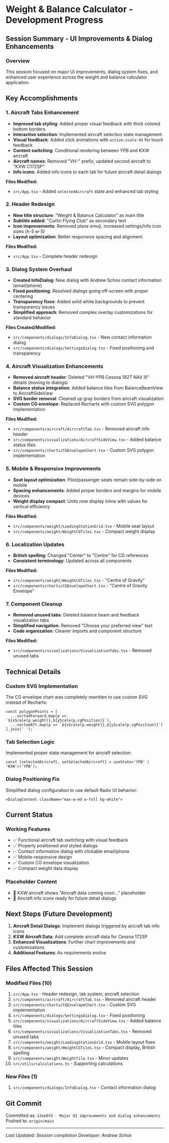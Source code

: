 # Weight & Balance Calculator - Development Progress

## Session Summary - UI Improvements & Dialog Enhancements

### Overview
This session focused on major UI improvements, dialog system fixes, and enhanced user experience across the weight and balance calculator application.

## Key Accomplishments

### 1. Aircraft Tabs Enhancement
- **Improved tab styling**: Added proper visual feedback with thick colored bottom borders
- **Interactive selection**: Implemented aircraft selection state management
- **Visual feedback**: Added click animations with `active:scale-95` for touch feedback
- **Content switching**: Conditional rendering between YPB and KXW aircraft
- **Aircraft names**: Removed "VH-" prefix, updated second aircraft to "KXW C172SP"
- **Info icons**: Added info icons to each tab for future aircraft detail dialogs

**Files Modified:**
- `src/App.tsx` - Added `selectedAircraft` state and enhanced tab styling

### 2. Header Redesign
- **New title structure**: "Weight & Balance Calculator" as main title
- **Subtitle added**: "Curtin Flying Club" as secondary text
- **Icon improvements**: Removed plane emoji, increased settings/info icon sizes (h-5 w-5)
- **Layout optimization**: Better responsive spacing and alignment

**Files Modified:**
- `src/App.tsx` - Complete header redesign

### 3. Dialog System Overhaul
- **Created InfoDialog**: New dialog with Andrew Schox contact information (email/phone)
- **Fixed positioning**: Resolved dialogs going off-screen with proper centering
- **Transparency fixes**: Added solid white backgrounds to prevent transparency issues
- **Simplified approach**: Removed complex overlay customizations for standard behavior

**Files Created/Modified:**
- `src/components/dialogs/InfoDialog.tsx` - New contact information dialog
- `src/components/dialogs/SettingsDialog.tsx` - Fixed positioning and transparency

### 4. Aircraft Visualization Enhancements
- **Removed aircraft header**: Deleted "VH-YPB Cessna 182T NAV III" details (moving to dialogs)
- **Balance status integration**: Added balance tiles from BalanceBeamView to AircraftSideView
- **SVG border removal**: Cleaned up gray borders from aircraft visualization
- **Custom CG envelope**: Replaced Recharts with custom SVG polygon implementation

**Files Modified:**
- `src/components/aircraft/AircraftTab.tsx` - Removed aircraft info header
- `src/components/visualizations/AircraftSideView.tsx` - Added balance status tiles
- `src/components/charts/CGEnvelopeChart.tsx` - Custom SVG polygon implementation

### 5. Mobile & Responsive Improvements
- **Seat layout optimization**: Pilot/passenger seats remain side-by-side on mobile
- **Spacing enhancements**: Added proper borders and margins for mobile devices
- **Weight display compact**: Units now display inline with values for vertical efficiency

**Files Modified:**
- `src/components/weight/LoadingStationGrid.tsx` - Mobile seat layout
- `src/components/weight/WeightCGTiles.tsx` - Compact weight display

### 6. Localization Updates
- **British spelling**: Changed "Center" to "Centre" for CG references
- **Consistent terminology**: Updated across all components

**Files Modified:**
- `src/components/weight/WeightCGTiles.tsx` - "Centre of Gravity"
- `src/components/charts/CGEnvelopeChart.tsx` - "Centre of Gravity Envelope"

### 7. Component Cleanup
- **Removed unused tabs**: Deleted balance beam and feedback visualization tabs
- **Simplified navigation**: Removed "Choose your preferred view" text
- **Code organization**: Cleaner imports and component structure

**Files Modified:**
- `src/components/visualizations/VisualizationTabs.tsx` - Removed unused tabs

## Technical Details

### Custom SVG Implementation
The CG envelope chart was completely rewritten to use custom SVG instead of Recharts:
```tsx
const polygonPoints = [
  ...sortedForward.map(p => `${xScale(p.weight)},${yScale(p.cgPosition)}`),
  ...sortedAft.map(p => `${xScale(p.weight)},${yScale(p.cgPosition)}`)
].join(' ');
```

### Tab Selection Logic
Implemented proper state management for aircraft selection:
```tsx
const [selectedAircraft, setSelectedAircraft] = useState<'YPB' | 'KXW'>('YPB');
```

### Dialog Positioning Fix
Simplified dialog configuration to use default Radix UI behavior:
```tsx
<DialogContent className="max-w-md w-full bg-white">
```

## Current Status

### Working Features
- ✅ Functional aircraft tab switching with visual feedback
- ✅ Properly positioned and styled dialogs
- ✅ Contact information dialog with clickable email/phone
- ✅ Mobile-responsive design
- ✅ Custom CG envelope visualization
- ✅ Compact weight data display

### Placeholder Content
- 🔄 KXW aircraft shows "Aircraft data coming soon..." placeholder
- 🔄 Aircraft info icons ready for future detail dialogs

## Next Steps (Future Development)

1. **Aircraft Detail Dialogs**: Implement dialogs triggered by aircraft tab info icons
2. **KXW Aircraft Data**: Add complete aircraft data for Cessna 172SP
3. **Enhanced Visualizations**: Further chart improvements and customizations
4. **Additional Features**: As requirements evolve

## Files Affected This Session

### Modified Files (10)
1. `src/App.tsx` - Header redesign, tab system, aircraft selection
2. `src/components/aircraft/AircraftTab.tsx` - Removed aircraft header
3. `src/components/charts/CGEnvelopeChart.tsx` - Custom SVG implementation
4. `src/components/dialogs/SettingsDialog.tsx` - Fixed positioning
5. `src/components/visualizations/AircraftSideView.tsx` - Added balance tiles
6. `src/components/visualizations/VisualizationTabs.tsx` - Removed unused tabs
7. `src/components/weight/LoadingStationGrid.tsx` - Mobile layout fixes
8. `src/components/weight/WeightCGTiles.tsx` - Compact display, British spelling
9. `src/components/weight/WeightTile.tsx` - Minor updates
10. `src/utils/calculations.ts` - Supporting calculations

### New Files (1)
1. `src/components/dialogs/InfoDialog.tsx` - Contact information dialog

## Git Commit
Committed as: `12ee9fd - Major UI improvements and dialog enhancements`
Pushed to: `origin/main`

---
*Last Updated: Session completion*
*Developer: Andrew Schox*
